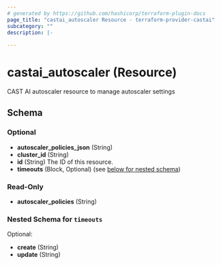 ```yaml
---
# generated by https://github.com/hashicorp/terraform-plugin-docs
page_title: "castai_autoscaler Resource - terraform-provider-castai"
subcategory: ""
description: |-
  
---
```


# castai_autoscaler (Resource)

CAST AI autoscaler resource to manage autoscaler settings

<!-- schema generated by tfplugindocs -->
## Schema

### Optional

- **autoscaler_policies_json** (String)
- **cluster_id** (String)
- **id** (String) The ID of this resource.
- **timeouts** (Block, Optional) (see [below for nested schema](#nestedblock--timeouts))

### Read-Only

- **autoscaler_policies** (String)

<a id="nestedblock--timeouts"></a>
### Nested Schema for `timeouts`

Optional:

- **create** (String)
- **update** (String)


